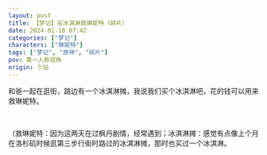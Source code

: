 ```yaml
---
layout: post
title: 【梦记】买冰淇淋救琳妮特（碎片）
date: 2024-01-10 07:42
categories: ["梦记"]
characters: ["琳妮特"]
tags: ["梦记", "原神", "碎片"]
pov: 第一人称视角
origin: 个站
---
```


和爸一起在逛街，路边有一个冰淇淋摊，我说我们买个冰淇淋吧，花的钱可以用来救琳妮特。

<br>

（救琳妮特：因为这两天在过枫丹剧情，经常遇到；冰淇淋摊：感觉有点像上个月在洛杉矶时候逛第三步行街时路过的冰淇淋摊，那时也买过一个冰淇淋。
